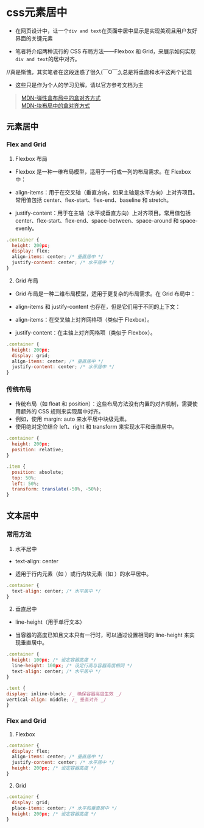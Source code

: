 # css元素居中

- 在网页设计中，让一个`div and text`在页面中居中显示是实现美观且用户友好界面的关键元素

- 笔者将介绍两种流行的 CSS 布局方法——Flexbox 和 Grid，来展示如何实现`div and text`的居中对齐。

//真是惭愧，其实笔者在这段迷惑了很久(￣O￣;),总是将垂直和水平这两个记混

- 这些只是作为个人的学习见解，请以官方参考文档为主

> [MDN-弹性盒布局中的盒对齐方式](https://developer.mozilla.org/zh-CN/docs/Web/CSS/CSS_box_alignment/Box_alignment_in_flexbox) <br>[MDN-块布局中的盒对齐方式](https://developer.mozilla.org/zh-CN/docs/Web/CSS/CSS_box_alignment/Box_alignment_in_block_abspos_tables)

## 元素居中

### Flex and Grid

1. Flexbox 布局

- Flexbox 是一种一维布局模型，适用于一行或一列的布局需求。在 Flexbox 中：

- align-items：用于在交叉轴（垂直方向，如果主轴是水平方向）上对齐项目。常用值包括 center、flex-start、flex-end、baseline 和 stretch。
- justify-content：用于在主轴（水平或垂直方向）上对齐项目。常用值包括 center、flex-start、flex-end、space-between、space-around 和 space-evenly。

```js
.container {
  height: 200px;
  display: flex;
  align-items: center; /* 垂直居中 */
  justify-content: center; /* 水平居中 */
}
```

2. Grid 布局

- Grid 布局是一种二维布局模型，适用于更复杂的布局需求。在 Grid 布局中：

- align-items 和 justify-content 也存在，但是它们用于不同的上下文：
- align-items：在交叉轴上对齐网格项（类似于 Flexbox）。
- justify-content：在主轴上对齐网格项（类似于 Flexbox）。
<!-- 此外，Grid 布局还提供了其他的对齐属性，比如 align-self 和 justify-self，用于单独对齐网格项。 -->

```js
.container {
  height: 200px;
  display: grid;
  align-items: center; /* 垂直居中 */
  justify-content: center; /* 水平居中 */
}
```

### 传统布局

- 传统布局（如 float 和 position）：这些布局方法没有内置的对齐机制，需要使用额外的 CSS 规则来实现居中对齐。
- 例如，使用 margin: auto 来水平居中块级元素。
- 使用绝对定位结合 left、right 和 transform 来实现水平和垂直居中。

```js
.container {
  height: 200px;
  position: relative;
}

.item {
  position: absolute;
  top: 50%;
  left: 50%;
  transform: translate(-50%, -50%);
}
```

## 文本居中

### 常用方法

1. 水平居中

- text-align: center

- 适用于行内元素（如 <span>）或行内块元素（如 <img>）的水平居中。

```js
.container {
  text-align: center; /* 水平居中 */
}
```

2. 垂直居中

- line-height（用于单行文本）

- 当容器的高度已知且文本只有一行时，可以通过设置相同的 line-height 来实现垂直居中。

```js
.container {
  height: 100px; /* 设定容器高度 */
  line-height: 100px; /* 设定行高与容器高度相同 */
  text-align: center; /* 水平居中 */
}

.text {
display: inline-block; /_ 确保容器高度生效 _/
vertical-align: middle; /_ 垂直对齐 _/
}

```

### Flex and Grid

1. Flexbox

```js
.container {
  display: flex;
  align-items: center; /* 垂直居中 */
  justify-content: center; /* 水平居中 */
  height: 200px; /* 设定容器高度 */
}
```

2. Grid

```js
.container {
  display: grid;
  place-items: center; /* 水平和垂直居中 */
  height: 200px; /* 设定容器高度 */
}
```
